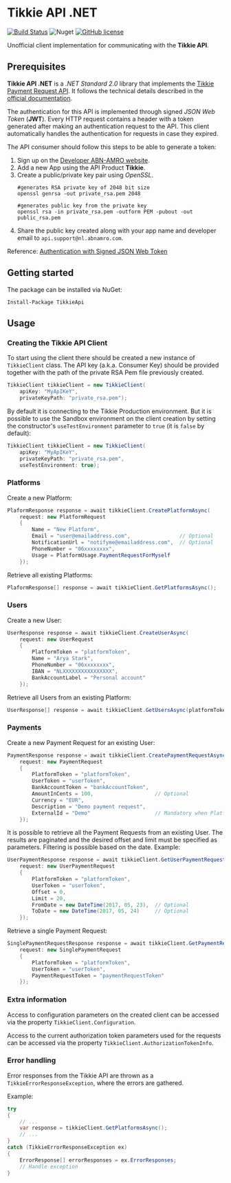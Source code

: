 # Tikkie API .NET

[![Build Status](https://dev.azure.com/chusjp/TikkieAPI/_apis/build/status/chusjp.tikkie-api-dotnet?branchName=master)](https://dev.azure.com/chusjp/TikkieAPI/_build/latest?definitionId=1&branchName=master)
![Nuget](https://img.shields.io/nuget/v/TikkieAPI.svg)
[![GitHub license](https://img.shields.io/github/license/Naereen/StrapDown.js.svg)](https://github.com/Naereen/StrapDown.js/blob/master/LICENSE)

Unofficial client implementation for communicating with the **Tikkie API**.

## Prerequisites

**Tikkie API .NET** is a _.NET Standard 2.0_ library that implements the [Tikkie Payment Request API](https://developer.abnamro.com/content/tikkie-payment-request). It follows the technical details described in the [official documentation](https://developer.abnamro.com/api/tikkie-v1/technical-details).

The authentication for this API is implemented through signed _JSON Web Token_ (**JWT**). Every HTTP request contains a header with a token generated after making an authentication request to the API. This client automatically handles the authentication for requests in case they expired. 

The API consumer should follow this steps to be able to generate a token:
1. Sign up on the [Developer ABN-AMRO website](https://developer.abnamro.com/user/register).
1. Add a new App using the API Product **Tikkie**.
1. Create a public/private key pair using _OpenSSL_.
    ```
    #generates RSA private key of 2048 bit size
    openssl genrsa -out private_rsa.pem 2048

    #generates public key from the private key
    openssl rsa -in private_rsa.pem -outform PEM -pubout -out public_rsa.pem
    ```
1. Share the public key created along with your app name and developer email to `api.support@nl.abnamro.com`.

Reference: [Authentication with Signed JSON Web Token](https://developer.abnamro.com/get-started#headingFive)

## Getting started

The package can be installed via NuGet:

```
Install-Package TikkieApi
```

## Usage

### Creating the Tikkie API Client

To start using the client there should be created a new instance of `TikkieClient` class. The API key (a.k.a. Consumer Key) should be provided together with the path of the private RSA Pem file previously created.

```c#
TikkieClient tikkieClient = new TikkieClient(
    apiKey: "MyApIKeY", 
    privateKeyPath: "private_rsa.pem");
```

By default it is connecting to the Tikkie Production environment. But it is possible to use the Sandbox environment on the client creation by setting the constructor's `useTestEnvironment` parameter to `true` (it is `false` by default):

```c#
TikkieClient tikkieClient = new TikkieClient(
    apiKey: "MyApIKeY", 
    privateKeyPath: "private_rsa.pem",
    useTestEnvironment: true);
```

### Platforms

Create a new Platform:

```c#
PlaformResponse response = await tikkieClient.CreatePlatformAsync(
    request: new PlatformRequest
    {
        Name = "New Platform",
        Email = "user@emailaddress.com",                // Optional
        NotificationUrl = "notifyme@emailaddress.com",  // Optional
        PhoneNumber = "06xxxxxxxx",
        Usage = PlatformUsage.PaymentRequestForMyself
    });
```

Retrieve all existing Platforms:

```c#
PlaformResponse[] response = await tikkieClient.GetPlatformsAsync();
```

### Users

Create a new User:

```c#
UserResponse response = await tikkieClient.CreateUserAsync(
    request: new UserRequest
    {
        PlatformToken = "platformToken",
        Name = "Arya Stark",
        PhoneNumber = "06xxxxxxxx",
        IBAN = "NLXXXXXXXXXXXXXXXX",
        BankAccountLabel = "Personal account"
    });
```

Retrieve all Users from an existing Platform:

```c#
UserResponse[] response = await tikkieClient.GetUsersAsync(platformToken: "platformToken");
```

### Payments

Create a new Payment Request for an existing User:

```c#
PaymentResponse response = await tikkieClient.CreatePaymentRequestAsync(
    request: new PaymentRequest
    {
        PlatformToken = "platformToken",
        UserToken = "userToken",
        BankAccountToken = "bankAccountToken",
        AmountInCents = 100,                    // Optional
        Currency = "EUR",
        Description = "Demo payment request",
        ExternalId = "Demo"                     // Mandatory when PlatformUsage is set to PaymentRequestForMyself
    });
```

It is possible to retrieve all the Payment Requests from an existing User. The results are paginated and the desired offset and limit must be specified as parameters. Filtering is possible based on the date. Example:

```c#
UserPaymentResponse response = await tikkieClient.GetUserPaymentRequestsAsync(
    request: new UserPaymentRequest
    {
        PlatformToken = "platformToken",
        UserToken = "userToken",
        Offset = 0,
        Limit = 20,
        FromDate = new DateTime(2017, 05, 23),  // Optional
        ToDate = new DateTime(2017, 05, 24)     // Optional
    });
```

Retrieve a single Payment Request:

```c#
SinglePaymentRequestResponse response = await tikkieClient.GetPaymentRequestAsync(
    request: new SinglePaymentRequest
    {
        PlatformToken = "platformToken",
        UserToken = "userToken",
        PaymentRequestToken = "paymentRequestToken"
    });
```

### Extra information

Access to configuration parameters on the created client can be accessed via the property `TikkieClient.Configuration`.

Access to the current authorization token parameters used for the requests can be accessed via the property `TikkieClient.AuthorizationTokenInfo`.

### Error handling

Error responses from the Tikkie API are thrown as a `TikkieErrorResponseException`, where the errors are gathered.

Example:

```c#
try
{
    // ...
    var response = tikkieClient.GetPlatformsAsync();
    // ...
}
catch (TikkieErrorResponseException ex)
{
    ErrorResponse[] errorResponses = ex.ErrorResponses;
    // Handle exception
}
```

